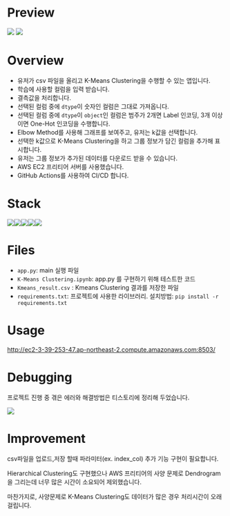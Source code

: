 # Preview
<img src="https://user-images.githubusercontent.com/120348461/209302353-51c00d6d-69f1-40a6-a511-4232501d4c03.jpg">
<img src="https://user-images.githubusercontent.com/120348461/209302360-a7cd09cf-9baf-4638-8b90-011309597cad.jpg">


# Overview
* 유저가 csv 파일을 올리고 K-Means Clustering을 수행할 수 있는 앱입니다.
* 학습에 사용할 컬럼을 입력 받습니다.
* 결측값을 처리합니다.
* 선택된 컬럼 중에 `dtype`이 숫자인 컬럼은 그대로 가져옵니다.
* 선택된 컬럼 중에 `dtype`이 `object`인 컬럼은 범주가 2개면 Label 인코딩, 3개 이상이면 One-Hot 인코딩을 수행합니다.
* Elbow Method를 사용해 그래프를 보여주고, 유저는 k값을 선택합니다.
* 선택한 k값으로 K-Means Clustering을 하고 그룹 정보가 담긴 컬럼을 추가해 표시합니다.
* 유저는 그룹 정보가 추가된 데이터를 다운로드 받을 수 있습니다.
* AWS EC2 프리티어 서버를 사용했습니다.
* GitHub Actions를 사용하여 CI/CD 합니다.

# Stack
<img src="https://img.shields.io/badge/Python-3776AB?style=for-the-badge&logo=Python&logoColor=white"><img src="https://img.shields.io/badge/Streamlit-FF4B4B?style=for-the-badge&logo=Streamlit&logoColor=white"><img src="https://img.shields.io/badge/Amazon EC2-FF9900?style=for-the-badge&logo=Amazon EC2&logoColor=white"><img src="https://img.shields.io/badge/GitHub-181717?style=for-the-badge&logo=GitHub&logoColor=white"><img src="https://img.shields.io/badge/Linux-FCC624?style=for-the-badge&logo=Linux&logoColor=white">



# Files
* `app.py`: main 실행 파일
* `K-Means Clustering.ipynb`: app.py 를 구현하기 위해 테스트한 코드
* `Kmeans_result.csv` : Kmeans Clustering 결과를 저장한 파일
* `requirements.txt`: 프로젝트에 사용한 라이브러리. 설치방법: `pip install -r requirements.txt`


# Usage
<http://ec2-3-39-253-47.ap-northeast-2.compute.amazonaws.com:8503/>

# Debugging
프로젝트 진행 중 겪은 에러와 해결방법은 티스토리에 정리해 두었습니다.

[<img src="https://img.shields.io/badge/Tistory-000000?style=for-the-badge&logo=Tistory&logoColor=white">](https://donghyeok90.tistory.com/category/Debugging)

# Improvement
csv파일을 업로드,저장 할때 파라미터(ex. index_col) 추가 기능 구현이 필요합니다.

Hierarchical Clustering도 구현했으나 AWS 프리티어의 사양 문제로 Dendrogram을 그리는데 너무 많은 시간이 소요되어 제외했습니다.

마찬가지로, 사양문제로 K-Means Clustering도 데이터가 많은 경우 처리시간이 오래 걸립니다.






